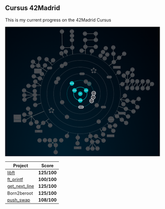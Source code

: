 ## Cursus 42Madrid

This is my current progress on the 42Madrid Cursus

<p align="center">
<img width="2576px" alt="2238px" src="https://github.com/BishopVK/Cursus-42Madrid/blob/main/img/Holygraph.png">
</p>

| **Project**           | **Score**     |
|-----------------------|---------------|
| [libft](/lvl0/Libft) | **125/100**   |
| [ft_printf](/lvl1/printf) | **100/100**   |
| [get_next_line](/lvl1/get_next_line) | **125/100**   |
| Born2beroot           | **125/100**   |
| [push_swap](/lvl2/push_swap) | **108/100**   |

